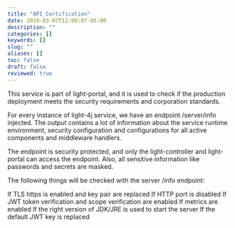```yaml
---
title: "API Certification"
date: 2019-03-07T12:09:07-05:00
description: ""
categories: []
keywords: []
slug: ""
aliases: []
toc: false
draft: false
reviewed: true
---
```


This service is part of light-portal, and it is used to check if the production deployment meets the security requirements and corporation standards. 


For every instance of light-4j service, we have an endpoint /server/info injected. The output contains a lot of information about the service runtime environment, security configuration and configurations for all active components and middleware handlers. 

The endpoint is security protected, and only the light-controller and light-portal can access the endpoint. Also, all sensitive information like passwords and secrets are masked. 


The following things will be checked with the server /info endpoint:

If TLS https is enabled and key pair are replaced
If HTTP port is disabled
If JWT token verification and scope verification are enabled
If metrics are enabled
If the right version of JDK/JRE is used to start the server
If the default JWT key is replaced


